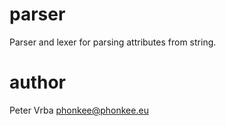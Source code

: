 # parser

Parser and lexer for parsing attributes from string.

# author

Peter Vrba <phonkee@phonkee.eu>
